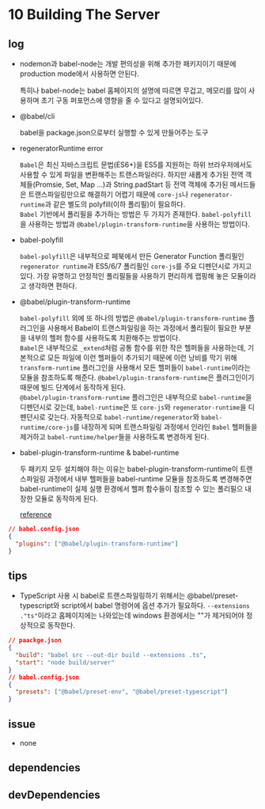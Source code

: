 # 10 Building The Server

## log

- nodemon과 babel-node는 개발 편의성을 위해 추가한 패키지이기 때문에 production mode에서 사용하면 안된다.

  특히나 babel-node는 babel 홈페이지의 설명에 따르면 무겁고, 메모리를 많이 사용하며 초기 구동 퍼포먼스에 영향을 줄 수 있다고 설명되어있다.

- @babel/cli

  babel을 package.json으로부터 실행할 수 있게 만들어주는 도구

- regeneratorRuntime error

  `Babel`은 최신 자바스크립트 문법(ES6+)을 ES5를 지원하는 하위 브라우저에서도 사용할 수 있게 파일을 변환해주는 트랜스파일러다. 하지만 새롭게 추가된 전역 객체들(Promsie, Set, Map ...)과 String.padStart 등 전역 객체에 추가된 메서드들은 트랜스파일링만으로 해결하기 어렵기 때문에 `core-js`나 `regenerator-runtime`과 같은 별도의 polyfill(이하 폴리필)이 필요하다.  
  `Babel` 기반에서 폴리필을 추가하는 방법은 두 가지가 존재한다. `babel-polyfill`을 사용하는 방법과 `@babel/plugin-transform-runtime`을 사용하는 방법이다.

- babel-polyfill

  `babel-polyfill`은 내부적으로 페북에서 만든 Generator Function 폴리필인 `regenerator runtime`과 ES5/6/7 폴리필인 `core-js`를 주요 디펜던시로 가지고 있다. 가장 유명하고 안정적인 폴리필들을 사용하기 편리하게 랩핑해 놓은 모듈이라고 생각하면 편하다.

- @babel/plugin-transform-runtime

  `babel-polyfill` 외에 또 하나의 방법은 `@babel/plugin-transform-runtime` 플러그인을 사용해서 Babel이 트랜스파일링을 하는 과정에서 폴리필이 필요한 부분을 내부의 헬퍼 함수를 사용하도록 치환해주는 방법이다.  
  `Babel`은 내부적으로 `_extend`처럼 공통 함수를 위한 작은 헬퍼들을 사용하는데, 기본적으로 모든 파일에 이런 헬퍼들이 추가되기 때문에 이런 낭비를 막기 위해 `transform-runtime` 플러그인을 사용해서 모든 헬퍼들이 `babel-runtime`이라는 모듈을 참조하도록 해준다. `@babel/plugin-transform-runtime`은 플러그인이기 때문에 빌드 단계에서 동작하게 된다.  
  `@babel/plugin-transform-runtime` 플러그인은 내부적으로 `babel-runtime`을 디펜던시로 갖는데, `babel-runtime`은 또 `core-js`와 `regenerator-runtime`을 디펜던시로 갖는다. 자동적으로 `babel-runtime/regenerator`와 `babel-runtime/core-js`를 내장하게 되며 트랜스파일링 과정에서 인라인 `Babel` 헬퍼들을 제거하고 `babel-runtime/helper`들을 사용하도록 변경하게 된다.

- babel-plugin-transform-runtime & babel-runtime

  두 패키지 모두 설치해야 하는 이유는 babel-plugin-transform-runtime이 트랜스파일링 과정에서 내부 헬퍼들을 babel-runtime 모듈을 참조하도록 변경해주면 babel-runtime이 실제 실행 환경에서 헬퍼 함수들이 참조할 수 있는 폴리필으 내장한 모듈로 동작하게 된다.

  [reference](https://programmingsummaries.tistory.com/401)

```json
// babel.config.json
{
  "plugins": ["@babel/plugin-transform-runtime"]
}
```

## tips

- TypeScript 사용 시 babel로 트랜스파일링하기 위해서는 @babel/preset-typescript와 script에서 babel 명령어에 옵션 추가가 필요하다. `--extensions ."ts"`이라고 홈페이지에는 나와있는데 windows 환경에서는 ""가 제거되어야 정상적으로 동작한다.

```json
// paackge.json
{
  "build": "babel src --out-dir build --extensions .ts",
  "start": "node build/server"
}
// babel.config.json
{
  "presets": ["@babel/preset-env", "@babel/preset-typescript"]
}
```

## issue

- none

## dependencies

## devDependencies
